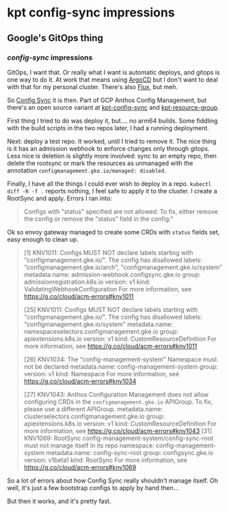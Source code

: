 # kpt config-sync impressions

## Google's GitOps thing

### _config-sync_ impressions

GitOps, I want that.
Or really what I want is automatic deploys, and gitops is one way to do it.
At work that means using [ArgoCD](https://argo-cd.readthedocs.io/en/stable/)
but I don't want to deal with that for my personal cluster.
There's also [Flux](https://fluxcd.io/),
but meh.

So [Config Sync](https://cloud.google.com/anthos-config-management/docs/config-sync-overview) it is then.
Part of GCP Anthos Config Management,
but there's an open source variant at
[kpt-config-sync](https://github.com/GoogleContainerTools/kpt-config-sync)
and [kpt-resource-group](https://github.com/GoogleContainerTools/kpt-resource-group).

First thing I tried to do was deploy it,
but.... no arm64 builds.
Some fiddling with the build scripts in the two repos later,
I had a running deployment.

Next: deploy a test repo.
It worked, until I tried to remove it.
The nice thing is it has an admission webhook to enforce changes only through gitops.
Less nice is deletion is slightly more involved:
sync to an empty repo, then delete the rootsync
or mark the resources as unmanaged with the annotation `configmanagement.gke.io/managed: disabled`.

Finally, I have all the things I could ever wish to deploy in a repo.
`kubectl diff -R -f .` reports nothing,
I feel safe to apply it to the cluster.
I create a RootSync and apply.
Errors I ran into:

> Configs with "status" specified are not allowed. To fix, either remove the config or remove the "status" field in the config:"

Ok so envoy gateway managed to create some CRDs with `status` fields set,
easy enough to clean up.

> [1] KNV1011: Configs MUST NOT declare labels starting with "configmanagement.gke.io/". The config has disallowed labels: "configmanagement.gke.io/arch", "configmanagement.gke.io/system" metadata.name: admission-webhook.configsync.gke.io group: admissionregistration.k8s.io version: v1 kind: ValidatingWebhookConfiguration For more information, see https://g.co/cloud/acm-errors#knv1011
>
> [25] KNV1011: Configs MUST NOT declare labels starting with "configmanagement.gke.io/". The config has disallowed labels: "configmanagement.gke.io/system" metadata.name: namespaceselectors.configmanagement.gke.io group: apiextensions.k8s.io version: v1 kind: CustomResourceDefinition For more information, see https://g.co/cloud/acm-errors#knv1011
>
> [26] KNV1034: The "config-management-system" Namespace must not be declared metadata.name: config-management-system group: version: v1 kind: Namespace For more information, see https://g.co/cloud/acm-errors#knv1034
>
> [27] KNV1043: Anthos Configuration Management does not allow configuring CRDs in the `configmanagement.gke.io` APIGroup. To fix, please use a different APIGroup. metadata.name: clusterselectors.configmanagement.gke.io group: apiextensions.k8s.io version: v1 kind: CustomResourceDefinition For more information, see https://g.co/cloud/acm-errors#knv1043
> [31] KNV1069: RootSync config-management-system/config-sync-root must not manage itself in its repo namespace: config-management-system metadata.name: config-sync-root group: configsync.gke.io version: v1beta1 kind: RootSync For more information, see https://g.co/cloud/acm-errors#knv1069

So a lot of errors about how Config Sync really shouldn't manage itself.
Oh well, it's just a few bootstrap configs to apply by hand then...

But then it works, and it's pretty fast.
